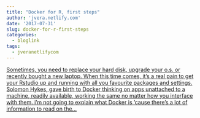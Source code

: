 ```yaml
---
title: "Docker for R, first steps"
author: 'jvera.netlify.com'
date: '2017-07-31'
slug: docker-for-r-first-steps
categories:
  - bloglink
tags:
  - jveranetlifycom
---
```


[Sometimes, you need to replace your hard disk, upgrade your o.s. or recently bought a new laptop. When this time comes, it’s a real pain to get your Rstudio up and running with all you favourite packages and settings. Solomon Hykes, gave birth to Docker thinking on apps unattached to a machine, readily available, working the same no matter how you interface with them. i’m not going to explain what Docker is ’cause there’s a lot of information to read on the...<click to read more>](http://jvera.netlify.com/post/2017/07/31/docker-for-r-my-dockerfile/)

